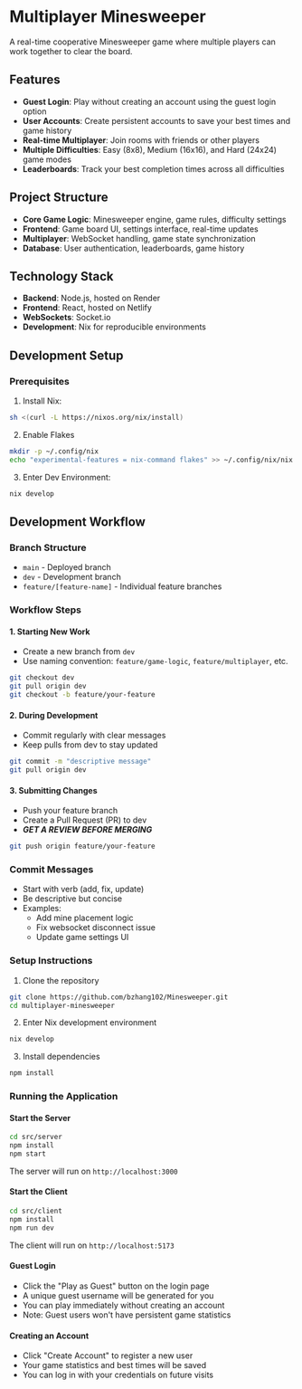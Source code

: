 # Multiplayer Minesweeper

A real-time cooperative Minesweeper game where multiple players can work together to clear the board.

## Features

- **Guest Login**: Play without creating an account using the guest login option
- **User Accounts**: Create persistent accounts to save your best times and game history
- **Real-time Multiplayer**: Join rooms with friends or other players
- **Multiple Difficulties**: Easy (8x8), Medium (16x16), and Hard (24x24) game modes
- **Leaderboards**: Track your best completion times across all difficulties

## Project Structure

- **Core Game Logic**: Minesweeper engine, game rules, difficulty settings
- **Frontend**: Game board UI, settings interface, real-time updates
- **Multiplayer**: WebSocket handling, game state synchronization
- **Database**: User authentication, leaderboards, game history

## Technology Stack

- **Backend**: Node.js, hosted on Render
- **Frontend**: React, hosted on Netlify
- **WebSockets**: Socket.io
- **Development**: Nix for reproducible environments

## Development Setup

### Prerequisites

1. Install Nix:

```bash
sh <(curl -L https://nixos.org/nix/install)
```

2. Enable Flakes

```bash
mkdir -p ~/.config/nix
echo "experimental-features = nix-command flakes" >> ~/.config/nix/nix.conf
```

3. Enter Dev Environment:

```bash
nix develop
```

## Development Workflow

### Branch Structure

- `main` - Deployed branch
- `dev` - Development branch
- `feature/[feature-name]` - Individual feature branches

### Workflow Steps

#### 1. Starting New Work

- Create a new branch from `dev`
- Use naming convention: `feature/game-logic`, `feature/multiplayer`, etc.

```bash
git checkout dev
git pull origin dev
git checkout -b feature/your-feature
```

#### 2. During Development

- Commit regularly with clear messages
- Keep pulls from dev to stay updated

```bash
git commit -m "descriptive message"
git pull origin dev
```

#### 3. Submitting Changes

- Push your feature branch
- Create a Pull Request (PR) to dev
- **_GET A REVIEW BEFORE MERGING_**

```bash
git push origin feature/your-feature
```

### Commit Messages

- Start with verb (add, fix, update)
- Be descriptive but concise
- Examples:
  - Add mine placement logic
  - Fix websocket disconnect issue
  - Update game settings UI

### Setup Instructions

1. Clone the repository

```bash
git clone https://github.com/bzhang102/Minesweeper.git
cd multiplayer-minesweeper
```

2. Enter Nix development environment

```bash
nix develop
```

3. Install dependencies

```bash
npm install

```

### Running the Application

#### Start the Server

```bash
cd src/server
npm install
npm start
```

The server will run on `http://localhost:3000`

#### Start the Client

```bash
cd src/client
npm install
npm run dev
```

The client will run on `http://localhost:5173`

#### Guest Login

- Click the "Play as Guest" button on the login page
- A unique guest username will be generated for you
- You can play immediately without creating an account
- Note: Guest users won't have persistent game statistics

#### Creating an Account

- Click "Create Account" to register a new user
- Your game statistics and best times will be saved
- You can log in with your credentials on future visits
